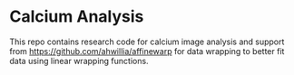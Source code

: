 # Calcium Analysis

This repo contains research code for calcium image analysis and support from https://github.com/ahwillia/affinewarp for data wrapping to better fit data using linear wrapping functions. 
